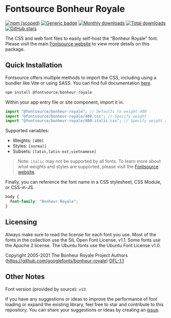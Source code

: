 # Fontsource Bonheur Royale

[![npm (scoped)](https://img.shields.io/npm/v/@fontsource/bonheur-royale?color=brightgreen)](https://www.npmjs.com/package/@fontsource/bonheur-royale) [![Generic badge](https://img.shields.io/badge/fontsource-passing-brightgreen)](https://github.com/fontsource/fontsource) [![Monthly downloads](https://badgen.net/npm/dm/@fontsource/bonheur-royale)](https://github.com/fontsource/fontsource) [![Total downloads](https://badgen.net/npm/dt/@fontsource/bonheur-royale)](https://github.com/fontsource/fontsource) [![GitHub stars](https://img.shields.io/github/stars/fontsource/fontsource.svg?style=social&label=Star)](https://github.com/fontsource/fontsource/stargazers)

The CSS and web font files to easily self-host the “Bonheur Royale” font. Please visit the main [Fontsource website](https://fontsource.org/fonts/bonheur-royale) to view more details on this package.

## Quick Installation

Fontsource offers multiple methods to import the CSS, including using a bundler like Vite or using SASS. You can find full documentation [here](https://fontsource.org/docs/getting-started/introduction).

```javascript
npm install @fontsource/bonheur-royale
```

Within your app entry file or site component, import it in.

```javascript
import "@fontsource/bonheur-royale"; // Defaults to weight 400
import "@fontsource/bonheur-royale/400.css"; // Specify weight
import "@fontsource/bonheur-royale/400-italic.css"; // Specify weight and style
```

Supported variables:
- Weights: `[400]`
- Styles: `[normal]`
- Subsets: `[latin,latin-ext,vietnamese]`

> Note: `italic` may not be supported by all fonts. To learn more about what weights and styles are supported, please visit the [Fontsource website](https://fontsource.org/fonts/bonheur-royale).

Finally, you can reference the font name in a CSS stylesheet, CSS Module, or CSS-in-JS.

```css
body {
  font-family: "Bonheur Royale";
}
```

## Licensing
Always make sure to read the license for each font you use. Most of the fonts in the collection use the SIL Open Font License, v1.1. Some fonts use the Apache 2 license. The Ubuntu fonts use the Ubuntu Font License v1.0.

Copyright 2005-2021 The Bonheur Royale Project Authors (https://github.com/googlefonts/bonheur-royale)
[OFL-1.1](http://scripts.sil.org/OFL)

## Other Notes
Font version (provided by source): `v13`.

If you have any suggestions or ideas to improve the performance of font loading or expand the existing library, feel free to star and contribute to this repository. You can share your suggestions or ideas by creating an [issue](https://github.com/fontsource/fontsource/issues).